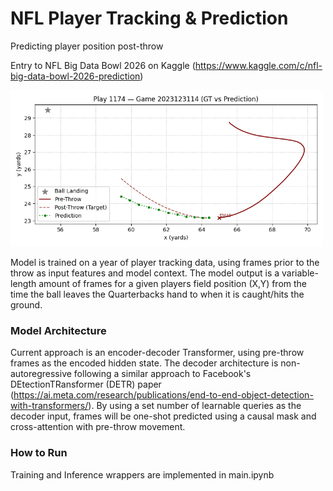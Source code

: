 # NFL Player Tracking & Prediction
Predicting player position post-throw

Entry to NFL Big Data Bowl 2026 on Kaggle (https://www.kaggle.com/c/nfl-big-data-bowl-2026-prediction)

<img src="images/predict_plot.png" alt="Example Output" width="500"/>

Model is trained on a year of player tracking data, using frames prior to the throw as input features and model context. The model output is a variable-length amount of frames for a given players field position (X,Y) from the time the ball leaves the Quarterbacks hand to when it is caught/hits the ground.

### Model Architecture
Current approach is an encoder-decoder Transformer, using pre-throw frames as the encoded hidden state. The decoder architecture is non-autoregressive following a similar approach to Facebook's DEtectionTRansformer (DETR) paper (https://ai.meta.com/research/publications/end-to-end-object-detection-with-transformers/). By using a set number of learnable queries as the decoder input, frames will be one-shot predicted using a causal mask and cross-attention with pre-throw movement.


### How to Run
Training and Inference wrappers are implemented in main.ipynb
